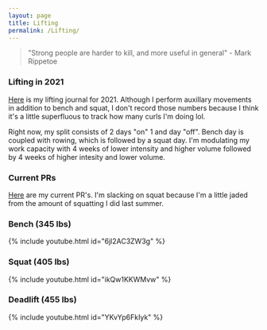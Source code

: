 ```yaml
---
layout: page
title: Lifting
permalink: /Lifting/
---
```


> "Strong people are harder to kill, and more useful in general" - Mark Rippetoe

### Lifting in 2021

[Here](https://docs.google.com/spreadsheets/d/1XI1Nc5aR5rGxZxPvZK1hB_FUt4B0UNe3vpiNrjCi_7s/edit?usp=sharing) is my lifting journal for 2021. Although I perform auxillary movements in addition to bench and squat, I don't record those numbers because I think it's a little superfluous to track how many curls I'm doing lol. 

Right now, my split consists of 2 days "on" 1 and day "off". Bench day is coupled with rowing, which is followed by a squat day. 
I'm modulating my work capacity with 4 weeks of lower intensity and higher volume followed by 4 weeks of higher intesity and lower volume. 

### Current PRs

[Here](https://docs.google.com/spreadsheets/d/10txtP7DMuuvLB9lMh8Mhv-jTf4FUJG3WVf2LLiVuEwg/edit?usp=sharing) are my current PR's. I'm slacking on squat because I'm a little jaded from the amount of squatting I did last summer. 

### Bench (345 lbs)

{% include youtube.html id="6jl2AC3ZW3g" %}

### Squat (405 lbs)

{% include youtube.html id="ikQw1KKWMvw" %}

### Deadlift (455 lbs)

{% include youtube.html id="YKvYp6FkIyk" %}

